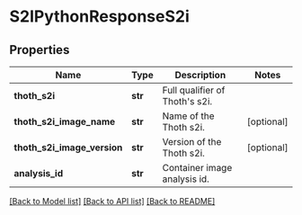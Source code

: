 # S2IPythonResponseS2i

## Properties
Name | Type | Description | Notes
------------ | ------------- | ------------- | -------------
**thoth_s2i** | **str** | Full qualifier of Thoth&#x27;s s2i. |
**thoth_s2i_image_name** | **str** | Name of the Thoth s2i. | [optional]
**thoth_s2i_image_version** | **str** | Version of the Thoth s2i. | [optional]
**analysis_id** | **str** | Container image analysis id. |

[[Back to Model list]](../README.md#documentation-for-models) [[Back to API list]](../README.md#documentation-for-api-endpoints) [[Back to README]](../README.md)
